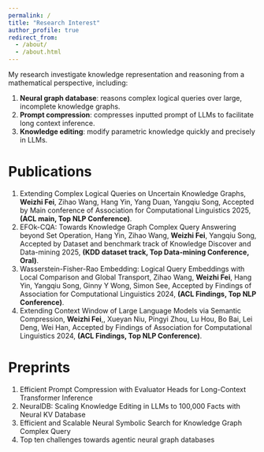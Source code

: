 ```yaml
---
permalink: /
title: "Research Interest"
author_profile: true
redirect_from: 
  - /about/
  - /about.html
---
```


My research investigate knowledge representation and reasoning from a mathematical perspective, including:
1. **Neural graph database**: reasons complex logical queries over large, incomplete knowledge graphs.
2. **Prompt compression**: compresses inputted prompt of LLMs to facilitate long context inference.
3. **Knowledge editing**: modify parametric knowledge quickly and precisely in LLMs.



Publications
======

1. Extending Complex Logical Queries on Uncertain Knowledge Graphs, **Weizhi Fei**, Zihao Wang, Hang Yin, Yang Duan, Yangqiu Song,
   Accepted by Main conference of Association for Computational Linguistics 2025, **(ACL main, Top NLP Conference)**.
2. EFOk-CQA: Towards Knowledge Graph Complex Query Answering beyond Set Operation, Hang Yin, Zihao Wang, **Weizhi Fei**, Yangqiu Song, Accepted by Dataset and benchmark track of Knowledge Discover and Data-mining 2025, **(KDD dataset track, Top Data-mining Conference, Oral)**.
3. Wasserstein-Fisher-Rao Embedding: Logical Query Embeddings with Local Comparison and Global Transport, Zihao Wang, **Weizhi Fei**, Hang Yin, Yangqiu Song, Ginny Y Wong, Simon See, Accepted by Findings of Association for Computational Linguistics 2024, **(ACL Findings, Top NLP Conference)**.
4. Extending Context Window of Large Language Models via Semantic Compression, **Weizhi Fei**,, Xueyan Niu, Pingyi Zhou, Lu Hou, Bo Bai, Lei Deng, Wei Han, Accepted by Findings of Association for Computational Linguistics 2024, **(ACL Findings, Top NLP Conference)**.

Preprints
======
1. Efficient Prompt Compression with Evaluator Heads for Long-Context Transformer Inference
2. NeuralDB: Scaling Knowledge Editing in LLMs to 100,000 Facts with Neural KV Database
3. Efficient and Scalable Neural Symbolic Search for Knowledge Graph Complex Query 
4. Top ten challenges towards agentic neural graph databases


